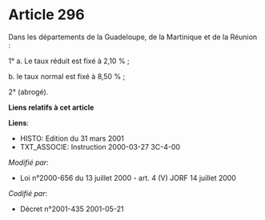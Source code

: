 # Article 296

Dans les départements de la Guadeloupe, de la Martinique et de la Réunion :

1° a. Le taux réduit est fixé à 2,10 % ;

b. le taux normal est fixé à 8,50 % ;

2° (abrogé).

**Liens relatifs à cet article**

**Liens**:

  - HISTO: Edition du 31 mars 2001
  - TXT_ASSOCIE: Instruction 2000-03-27 3C-4-00

_Modifié par_:

  - Loi n°2000-656 du 13 juillet 2000 - art. 4 (V) JORF 14 juillet 2000

_Codifié par_:

  - Décret n°2001-435 2001-05-21
